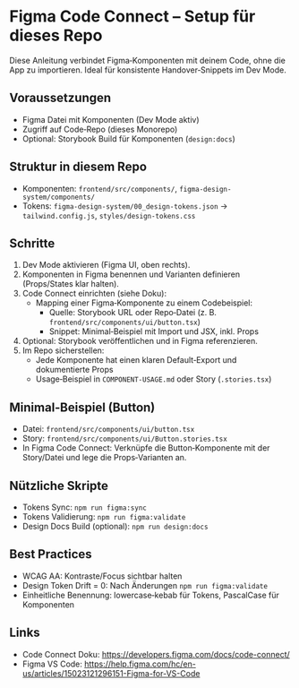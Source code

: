 # Figma Code Connect – Setup für dieses Repo

Diese Anleitung verbindet Figma‑Komponenten mit deinem Code, ohne die App zu importieren. Ideal für konsistente Handover‑Snippets im Dev Mode.

## Voraussetzungen
- Figma Datei mit Komponenten (Dev Mode aktiv)
- Zugriff auf Code‑Repo (dieses Monorepo)
- Optional: Storybook Build für Komponenten (`design:docs`)

## Struktur in diesem Repo
- Komponenten: `frontend/src/components/`, `figma-design-system/components/`
- Tokens: `figma-design-system/00_design-tokens.json` → `tailwind.config.js`, `styles/design-tokens.css`

## Schritte
1) Dev Mode aktivieren (Figma UI, oben rechts).
2) Komponenten in Figma benennen und Varianten definieren (Props/States klar halten).
3) Code Connect einrichten (siehe Doku):
   - Mapping einer Figma‑Komponente zu einem Codebeispiel:
     - Quelle: Storybook URL oder Repo‑Datei (z. B. `frontend/src/components/ui/button.tsx`)
     - Snippet: Minimal‑Beispiel mit Import und JSX, inkl. Props
4) Optional: Storybook veröffentlichen und in Figma referenzieren.
5) Im Repo sicherstellen:
   - Jede Komponente hat einen klaren Default‑Export und dokumentierte Props
   - Usage‑Beispiel in `COMPONENT-USAGE.md` oder Story (`.stories.tsx`)

## Minimal‑Beispiel (Button)
- Datei: `frontend/src/components/ui/button.tsx`
- Story: `frontend/src/components/ui/Button.stories.tsx`
- In Figma Code Connect: Verknüpfe die Button‑Komponente mit der Story/Datei und lege die Props‑Varianten an.

## Nützliche Skripte
- Tokens Sync: `npm run figma:sync`
- Tokens Validierung: `npm run figma:validate`
- Design Docs Build (optional): `npm run design:docs`

## Best Practices
- WCAG AA: Kontraste/Focus sichtbar halten
- Design Token Drift = 0: Nach Änderungen `npm run figma:validate`
- Einheitliche Benennung: lowercase‑kebab für Tokens, PascalCase für Komponenten

## Links
- Code Connect Doku: https://developers.figma.com/docs/code-connect/
- Figma VS Code: https://help.figma.com/hc/en-us/articles/15023121296151-Figma-for-VS-Code
